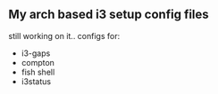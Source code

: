 ## My arch based i3 setup config files

still working on it..
 configs for:
 * i3-gaps
 * compton
 * fish shell
 * i3status
 
